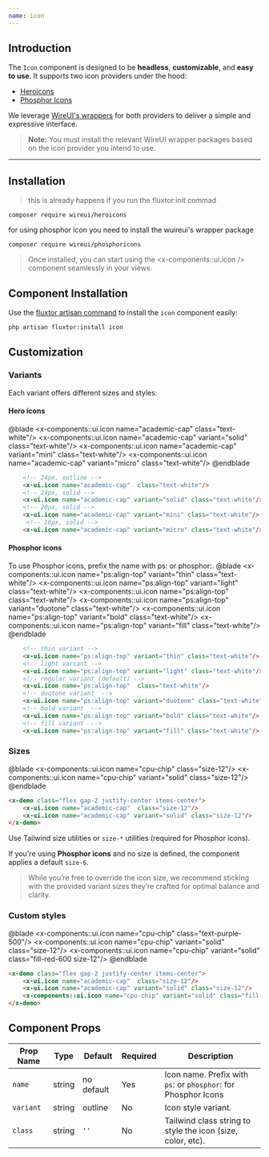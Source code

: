 ```yaml
---
name: icon
---
```


## Introduction

The `Icon` component is designed to be **headless**, **customizable**, and **easy to use**. It supports two icon providers under the hood:

- [Heroicons](https://heroicons.com)
- [Phosphor Icons](https://phosphoricons.com)

We leverage [WireUI's wrappers](https://wireui.com) for both providers to deliver a simple and expressive interface.

> **Note:** You must install the relevant WireUI wrapper packages based on the icon provider you intend to use.

---
## Installation 

> this is already happens if you run the fluxtor:init commad

```shell
composer require wireui/heroicons
```

for using phosphor icon you need to install the wuireui's wrapper package

```shell
composer require wireui/phosphoricons
```

> Once installed, you can start using the <x-components::ui.icon /> component seamlessly in your views.


## Component Installation

Use the [fluxtor artisan command](/docs/guides/installation#content-component-management) to install the `icon` component easily:

```bash
php artisan fluxtor:install icon
```


## Customization 

### Variants

Each variant offers different sizes and styles:
#### Hero icons
@blade
<x-demo class="flex gap-2 justify-center items-center">
    <x-components::ui.icon name="academic-cap"  class="text-white"/> 
    <x-components::ui.icon name="academic-cap" variant="solid" class="text-white"/>
    <x-components::ui.icon name="academic-cap" variant="mini" class="text-white"/>
    <x-components::ui.icon name="academic-cap" variant="micro" class="text-white"/>
</x-demo>
@endblade


```html
    <!-- 24px, outline -->
    <x-ui.icon name="academic-cap"  class="text-white"/> 
    <!-- 24px, solid -->
    <x-ui.icon name="academic-cap" variant="solid" class="text-white"/> 
    <!-- 20px, solid -->
    <x-ui.icon name="academic-cap" variant="mini" class="text-white"/> 
     <!-- 16px, solid -->
    <x-ui.icon name="academic-cap" variant="micro" class="text-white"/>
```

#### Phosphor icons

To use Phosphor icons, prefix the name with ps: or phosphor:.
@blade
<x-demo class="flex gap-2 justify-center items-center">
    <x-components::ui.icon name="ps:align-top" variant="thin" class="text-white"/>
    <x-components::ui.icon name="ps:align-top" variant="light" class="text-white"/>
    <x-components::ui.icon name="ps:align-top"  class="text-white"/> 
    <x-components::ui.icon name="ps:align-top" variant="duotone" class="text-white"/>
    <x-components::ui.icon name="ps:align-top" variant="bold" class="text-white"/>
    <x-components::ui.icon name="ps:align-top" variant="fill" class="text-white"/>
</x-demo>
@endblade


```html
    <!-- thin variant -->
    <x-ui.icon name="ps:align-top" variant="thin" class="text-white"/>
    <!-- light variant -->
    <x-ui.icon name="ps:align-top" variant="light" class="text-white"/>
    <!-- regular variant (default) -->
    <x-ui.icon name="ps:align-top"  class="text-white"/> 
    <!-- duotone variant  -->
    <x-ui.icon name="ps:align-top" variant="duotone" class="text-white"/>
    <!-- bold variant  -->
    <x-ui.icon name="ps:align-top" variant="bold" class="text-white"/>
    <!-- fill variant  -->
    <x-ui.icon name="ps:align-top" variant="fill" class="text-white"/>
```

### Sizes

@blade
<x-demo class="flex gap-2 justify-center items-center">
    <x-components::ui.icon name="cpu-chip"  class="size-12"/> 
    <x-components::ui.icon name="cpu-chip" variant="solid" class="size-12"/>
</x-demo>
@endblade

```html
<x-demo class="flex gap-2 justify-center items-center">
    <x-ui.icon name="academic-cap"  class="size-12"/> 
    <x-ui.icon name="academic-cap" variant="solid" class="size-12"/>
</x-demo>
```

Use Tailwind size utilities or ``size-*`` utilities (required for Phosphor icons).

If you're using **Phosphor icons** and no size is defined, the component applies a default ``size-6``.

> While you’re free to override the icon size, we recommend sticking with the provided variant sizes they’re crafted for optimal balance and clarity.

### Custom styles

@blade
<x-demo class="flex gap-2 justify-center items-center">
    <x-components::ui.icon name="cpu-chip"  class="text-purple-500"/> 
    <x-components::ui.icon name="cpu-chip" variant="solid" class="size-12"/>
    <x-components::ui.icon name="cpu-chip" variant="solid" class="fill-red-600 size-12"/>
</x-demo>
@endblade

```html
<x-demo class="flex gap-2 justify-center items-center">
    <x-ui.icon name="academic-cap"  class="size-12"/> 
    <x-ui.icon name="academic-cap" variant="solid" class="size-12"/>
    <x-components::ui.icon name="cpu-chip" variant="solid" class="fill-red-600 size-12"/>
</x-demo>
```

## Component Props

| Prop Name | Type | Default | Required | Description |
|-----------|------|---------|----------|-------------|
| `name` | string | no default | Yes | Icon name. Prefix with ``ps``: or ``phosphor``: for Phosphor Icons |
| `variant` | string | outline | No |Icon style variant.|
| `class` | string | `''` | No | Tailwind class string to style the icon (size, color, etc). |